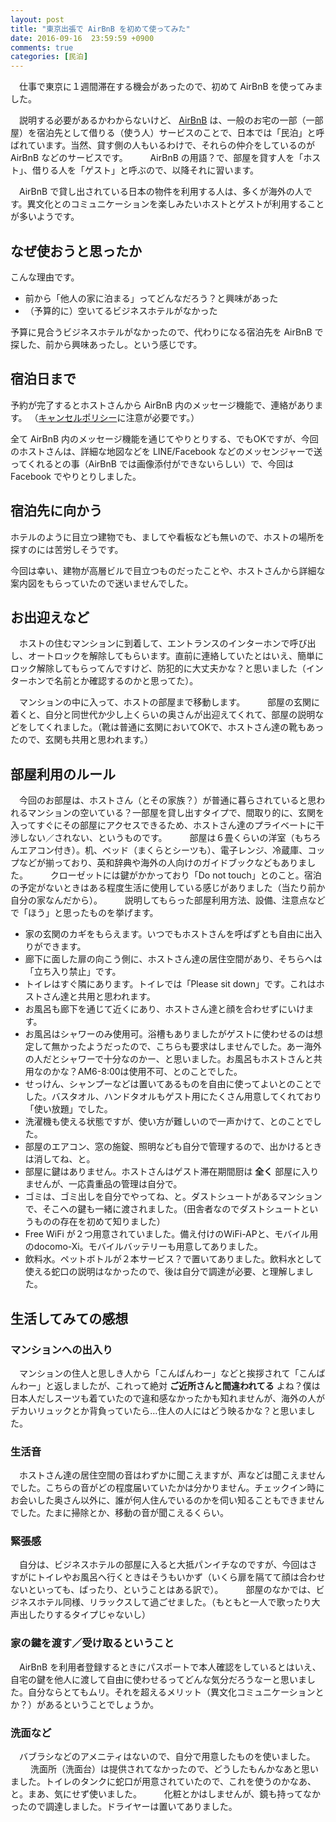 ```yaml
---
layout: post
title: "東京出張で AirBnB を初めて使ってみた"
date: 2016-09-16  23:59:59 +0900
comments: true
categories: [民泊]
---
```

　仕事で東京に１週間滞在する機会があったので、初めて AirBnB を使ってみました。

<!--more-->

　説明する必要があるかわからないけど、 [AirBnB](https://www.airbnb.jp/) は、一般のお宅の一部（一部屋）を宿泊先として借りる（使う人）サービスのことで、日本では「民泊」と呼ばれています。当然、貸す側の人もいるわけで、それらの仲介をしているのが AirBnB などのサービスです。
　
　AirBnB の用語？で、部屋を貸す人を「ホスト」、借りる人を「ゲスト」と呼ぶので、以降それに習います。

　AirBnB で貸し出されている日本の物件を利用する人は、多くが海外の人です。異文化とのコミュニケーションを楽しみたいホストとゲストが利用することが多いようです。

## なぜ使おうと思ったか

こんな理由です。

* 前から「他人の家に泊まる」ってどんなだろう？と興味があった
* （予算的に）空いてるビジネスホテルがなかった

予算に見合うビジネスホテルがなかったので、代わりになる宿泊先を AirBnB で探した、前から興味あったし。という感じです。

## 宿泊日まで

予約が完了するとホストさんから AirBnB 内のメッセージ機能で、連絡があります。
（[キャンセルポリシー](https://www.airbnb.jp/help/article/149/what-is-the-airbnb-cancellation-policy)に注意が必要です。）

全て AirBnB 内のメッセージ機能を通じてやりとりする、でもOKですが、今回のホストさんは、詳細な地図などを LINE/Facebook などのメッセンジャーで送ってくれるとの事（AirBnB では画像添付ができないらしい）で、今回は Facebook でやりとりしました。

## 宿泊先に向かう

ホテルのように目立つ建物でも、ましてや看板なども無いので、ホストの場所を探すのには苦労しそうです。

今回は幸い、建物が高層ビルで目立つものだったことや、ホストさんから詳細な案内図をもらっていたので迷いませんでした。

## お出迎えなど

　ホストの住むマンションに到着して、エントランスのインターホンで呼び出し、オートロックを解除してもらいます。直前に連絡していたとはいえ、簡単にロック解除してもらってんですけど、防犯的に大丈夫かな？と思いました（インターホンで名前とか確認するのかと思ってた）。

　マンションの中に入って、ホストの部屋まで移動します。
　
　部屋の玄関に着くと、自分と同世代か少し上くらいの奥さんが出迎えてくれて、部屋の説明などをしてくれました。（靴は普通に玄関においてOKで、ホストさん達の靴もあったので、玄関も共用と思われます。）
　
## 部屋利用のルール

　今回のお部屋は、ホストさん（とその家族？）が普通に暮らされていると思われるマンションの空いている？一部屋を貸し出すタイプで、間取り的に、玄関を入ってすぐにその部屋にアクセスできるため、ホストさん達のプライベートに干渉しない／されない、というものです。
　
　部屋は６畳くらいの洋室（もちろんエアコン付き）。机、ベッド（まくらとシーツも）、電子レンジ、冷蔵庫、コップなどが揃っており、英和辞典や海外の人向けのガイドブックなどもありました。
　
　クローゼットには鍵がかかっており「Do not touch」とのこと。宿泊の予定がないときはある程度生活に使用している感じがありました（当たり前か自分の家なんだから）。
　
　説明してもらった部屋利用方法、設備、注意点などで「ほう」と思ったものを挙げます。

* 家の玄関のカギをもらえます。いつでもホストさんを呼ばずとも自由に出入りができます。
* 廊下に面した扉の向こう側に、ホストさん達の居住空間があり、そちらへは「立ち入り禁止」です。
* トイレはすぐ隣にあります。トイレでは「Please sit down」です。これはホストさん達と共用と思われます。
* お風呂も廊下を通じて近くにあり、ホストさん達と顔を合わせずにいけます。
* お風呂はシャワーのみ使用可。浴槽もありましたがゲストに使わせるのは想定して無かったようだったので、こちらも要求はしませんでした。あー海外の人だとシャワーで十分なのかー、と思いました。お風呂もホストさんと共用なのかな？AM6-8:00は使用不可、とのことでした。
* せっけん、シャンプーなどは置いてあるものを自由に使ってよいとのことでした。バスタオル、ハンドタオルもゲスト用にたくさん用意してくれており「使い放題」でした。
* 洗濯機も使える状態ですが、使い方が難しいので一声かけて、とのことでした。
* 部屋のエアコン、窓の施錠、照明なども自分で管理するので、出かけるときは消してね、と。
* 部屋に鍵はありません。ホストさんはゲスト滞在期間厨は **全く** 部屋に入りませんが、一応貴重品の管理は自分で。
* ゴミは、ゴミ出しを自分でやってね、と。ダストシュートがあるマンションで、そこへの鍵も一緒に渡されました。（田舎者なのでダストシュートというものの存在を初めて知りました）
* Free WiFi が２つ用意されていました。備え付けのWiFi-APと、モバイル用のdocomo-Xi。モバイルバッテリーも用意してありました。
* 飲料水。ペットボトルが２本サービス？で置いてありました。飲料水として使える蛇口の説明はなかったので、後は自分で調達が必要、と理解しました。

## 生活してみての感想

### マンションへの出入り

　マンションの住人と思しき人から「こんばんわー」などと挨拶されて「こんばんわー」と返しましたが、これって絶対 **ご近所さんと間違われてる** よね？僕は日本人だしスーツも着ていたので違和感なかったかも知れませんが、海外の人がデカいリュックとか背負っていたら…住人の人にはどう映るかな？と思いました。

### 生活音

　ホストさん達の居住空間の音はわずかに聞こえますが、声などは聞こえませんでした。こちらの音がどの程度届いていたかは分かりません。チェックイン時にお会いした奥さん以外に、誰が何人住んでいるのかを伺い知ることもできませんでした。たまに掃除とか、移動の音が聞こえるくらい。
　
### 緊張感

　自分は、ビジネスホテルの部屋に入ると大抵パンイチなのですが、今回はさすがにトイレやお風呂へ行くときはそうもいかず（いくら扉を隔てて顔は合わせないといっても、ばったり、ということはある訳で）。
　
　部屋のなかでは、ビジネスホテル同様、リラックスして過ごせました。（もともと一人で歌ったり大声出したりするタイプじゃないし）
　
### 家の鍵を渡す／受け取るということ

　AirBnB を利用者登録するときにパスポートで本人確認をしているとはいえ、自宅の鍵を他人に渡して自由に使わせるってどんな気分だろうなーと思いました。自分ならとてもムリ。それを超えるメリット（異文化コミュニケーションとか？）があるということでしょうか。

### 洗面など

　バブラシなどのアメニティはないので、自分で用意したものを使いました。
　
　洗面所（洗面台）は提供されてなかったので、どうしたもんかなあと思いました。トイレのタンクに蛇口が用意されていたので、これを使うのかなあ、と。まあ、気にせず使いました。
　
　化粧とかはしませんが、鏡も持ってなかったので調達しました。ドライヤーは置いてありました。


